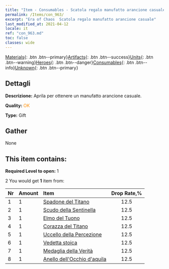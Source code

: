 ```yaml
---
title: "Item - Consumables - Scatola regalo manufatto arancione casuale"
permalink: /Items/con_963/
excerpt: "Era of Chaos  Scatola regalo manufatto arancione casuale"
last_modified_at: 2021-04-12
locale: it
ref: "con_963.md"
toc: false
classes: wide
---
```

 [Materials](/it/Items/){: .btn .btn--primary}[Artifacts](/it/Items/Artifacts/){: .btn .btn--success}[Units](/it/Items/Units/){: .btn .btn--warning}[Heroes](/it/Items/Heroes/){: .btn .btn--danger}[Consumables](/it/Items/Consumables/){: .btn .btn--info}[Unknown](/it/Items/Unknown/){: .btn .btn--primary}

## Dettagli
 **Descrizione:** Aprila per ottenere un manufatto arancione casuale.

 **Quality:** <span style="color: #FF8C00">OK</span>

 **Type:** Gift

## Gather

  None

## This item contains:

 **Required Level to open:** 1

 2 You would get **1** item  from:

  | Nr | Amount |     Item    | Drop Rate,% |
  |:---|:-------|:------------|:---------:|
  | 1 | 1 | [Spadone del Titano](/it/Items/art_156/) | 12.5 | 
  | 2 | 1 | [Scudo della Sentinella](/it/Items/art_157/) | 12.5 | 
  | 3 | 1 | [Elmo del Tuono](/it/Items/art_158/) | 12.5 | 
  | 4 | 1 | [Corazza del Titano](/it/Items/art_159/) | 12.5 | 
  | 5 | 1 | [Uccello della Percezione](/it/Items/art_132/) | 12.5 | 
  | 6 | 1 | [Vedetta stoica](/it/Items/art_133/) | 12.5 | 
  | 7 | 1 | [Medaglia della Verità](/it/Items/art_134/) | 12.5 | 
  | 8 | 1 | [Anello dell'Occhio d'aquila](/it/Items/art_135/) | 12.5 | 
